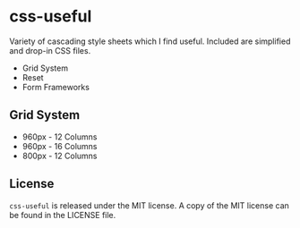 # css-useful
Variety of cascading style sheets which I find useful. Included are simplified and drop-in CSS files.
* Grid System
* Reset 
* Form Frameworks

## Grid System
* 960px - 12 Columns
* 960px - 16 Columns
* 800px - 12 Columns

## License
`css-useful` is released under the MIT license. A copy of the MIT license can be found in the LICENSE file.
